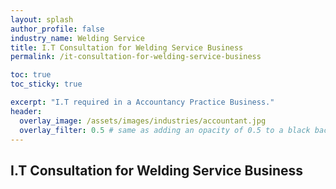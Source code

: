 ```yaml
---
layout: splash 
author_profile: false 
industry_name: Welding Service
title: I.T Consultation for Welding Service Business
permalink: /it-consultation-for-welding-service-business

toc: true
toc_sticky: true

excerpt: "I.T required in a Accountancy Practice Business."
header:
  overlay_image: /assets/images/industries/accountant.jpg
  overlay_filter: 0.5 # same as adding an opacity of 0.5 to a black background
---
```


## I.T Consultation for Welding Service Business